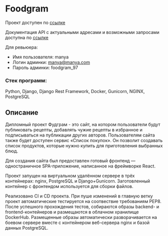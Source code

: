# Foodgram
Проект доступен по [ссылке](https://gdefoodgram.ddns.net)

Документация API с актуальными адресами и возможными запросами доступна по [ссылке](http://localhost/api/docs/redoc.html)

Для ревьюера:
- Имя пользователя: manya
- Логин админки: manya@manya.com
- Пароль админки: foodgram_97

### Стек программ:
Python, Django, Django Rest Framework, Docker, Gunicorn, NGINX, PostgreSQL


## Описание

Дипломный проект Фудграм - это сайт, на котором пользователи будут публиковать рецепты, добавлять чужие рецепты в избранное и подписываться на публикации других авторов. Пользователям сайта также будет доступен сервис «Список покупок». Он позволит создавать список продуктов, которые нужно купить для приготовления выбранных блюд.

Для создания сайта был предоставлен готовый фронтенд — одностраничное SPA-приложение, написанное на фреймворке React.

Проект запущен на виртуальном удалённом сервере в трёх контейнерах: nginx, PostgreSQL и Django+Gunicorn. Заготовленный контейнер с фронтендом используется для сборки файлов.

Реализовано CI и CD проекта. При пуше изменений в главную ветку проект автоматические тестируется на соотвествие требованиям PEP8. После успешного прохождения тестов, собираются образы backend- и frontend-контейнеров и размещаются в облачном хранилище DockerHub. Размещенные образы автоматически разворачивается на боевом сервере вместе с контейнером веб-сервера nginx и базой данных PostgreSQL.
